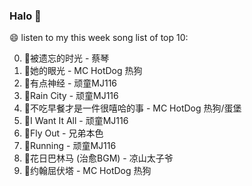 

### Halo 👋

😄 listen to my this week song list of top 10:

0. 🌈被遗忘的时光 - 蔡琴
1. 🌈她的眼光 - MC HotDog 热狗
2. 🌈有点神经 - 顽童MJ116
3. 🌈Rain City - 顽童MJ116
4. 🌈不吃早餐才是一件很嘻哈的事 - MC HotDog 热狗/蛋堡
5. 🌈I Want It All - 顽童MJ116
6. 🌈Fly Out - 兄弟本色
7. 🌈Running - 顽童MJ116
8. 🌈花日巴林马 (治愈BGM) - 凉山太子爷
9. 🌈约翰屈伏塔 - MC HotDog 热狗

